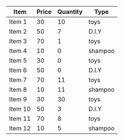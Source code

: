 |Item|Price|Quantity|Type|
|----|-----|--------|----|
|Item 1|30|10|toys|
|Item 2|50|7|D.I.Y|
|Item 3|70|1|toys|
|Item 4|10|0|shampoo|
|Item 5|30|0|toys|
|Item 6|50|0|D.I.Y|
|Item 7|70|11|toys|
|Item 8|10|11|shampoo|
|Item 9|30|30|toys|
|Item 10|50|3|D.I.Y|
|Item 11|70|8|toys|
|Item 12|10|5|shampoo|